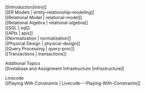 [[Introduction|intro]]  
[[ER Models | entity-relationship-modeling]]  
[[Relational Model | relational-model]]  
[[Relational Algebra | relational-algebra]]  
[[SQL | sql]]  
[[APIs | apis]]  
[[Normalization | normalization]]  
[[Physical Design | physical-design]]  
[[Query Processing | query-proc]]  
[[Transactions | transactions]]  

Additional Topics  
[[Instabase and Assignment Infrastructure |infrastructure]]

Livecode  
[[Playing With Constraints | Livecode---Playing-With-Constraints]]